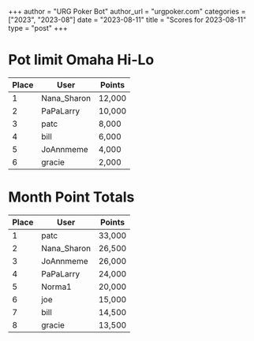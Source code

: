 +++
author = "URG Poker Bot"
author_url = "urgpoker.com"
categories = ["2023", "2023-08"]
date = "2023-08-11"
title = "Scores for 2023-08-11"
type = "post"
+++
# Pot limit Omaha Hi-Lo

| Place | User | Points |
|-------|------|--------|
| 1 | Nana_Sharon | 12,000 |
| 2 | PaPaLarry | 10,000 |
| 3 | patc | 8,000 |
| 4 | bill | 6,000 |
| 5 | JoAnnmeme | 4,000 |
| 6 | gracie | 2,000 |

# Month Point Totals

| Place | User | Points |
|-------|------|--------|
| 1 | patc | 33,000 |
| 2 | Nana_Sharon | 26,500 |
| 3 | JoAnnmeme | 26,000 |
| 4 | PaPaLarry | 24,000 |
| 5 | Norma1 | 20,000 |
| 6 | joe | 15,000 |
| 7 | bill | 14,500 |
| 8 | gracie | 13,500 |
